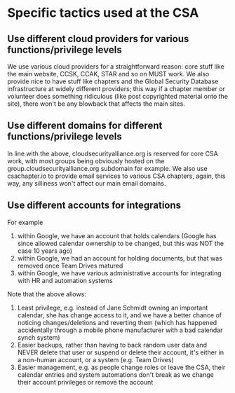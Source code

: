 # Specific tactics used at the CSA

## Use different cloud providers for various functions/privilege levels

We use various cloud providers for a straightforward reason: core stuff like the main website, CCSK, CCAK, STAR and so on MUST work. We also provide nice to have stuff like chapters and the Global Security Database infrastructure at widely different providers; this way if a chapter member or volunteer does something ridiculous (like post copyrighted material onto the site), there won't be any blowback that affects the main sites.

## Use different domains for different functions/privilege levels

In line with the above, cloudsecurityalliance.org is reserved for core CSA work, with most groups being obviously hosted on the group.cloudsecurityalliance.org subdomain for example. We also use csachapter.io to provide email services to various CSA chapters, again, this way, any silliness won't affect our main email domains.

## Use different accounts for integrations

For example 

1. within Google, we have an account that holds calendars (Google has since allowed calendar ownership to be changed, but this was NOT the case 10 years ago)
2. within Google, we had an account for holding documents, but that was removed once Team Drives matured
3. within Google, we have various administrative accounts for integrating with HR and automation systems

Note that the above allows:

1. Least privilege, e.g. instead of Jane Schmidt owning an important calendar, she has change access to it, and we have a better chance of noticing changes/deletions and reverting them (which has happened accidentally through a mobile phone manufacturer with a bad calendar synch system)
2. Easier backups, rather than having to back random user data and NEVER delete that user or suspend or delete their account, it's either in a non-human account, or a system (e.g. Team Drives)
3. Easier management, e.g. as people change roles or leave the CSA, their calendar entries and system automations don't break as we change their account privileges or remove the account
